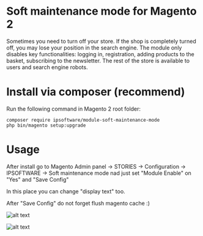 # Soft maintenance mode for Magento 2

Sometimes you need to turn off your store. If the shop is completely turned off, you may lose your position in the search engine. The module only disables key functionalities: logging in, registration, adding products to the basket, subscribing to the newsletter. The rest of the store is available to users and search engine robots.

# Install via composer (recommend)

Run the following command in Magento 2 root folder:

````
composer require ipsoftware/module-soft-maintenance-mode
php bin/magento setup:upgrade
````


# Usage

After install go to Magento Admin panel -> STORIES -> Configuration -> IPSOFTWARE -> Soft maintenance mode nad just set "Module Enable" on "Yes" and "Save Config"
 
In this place you can change "display text" too.

After "Save Config" do not forget flush magento cache :)

![alt text](https://i.ibb.co/zQbMRhd/magento01.jpg)

![alt text](https://i.ibb.co/cLz4wsb/magento02.jpg)
